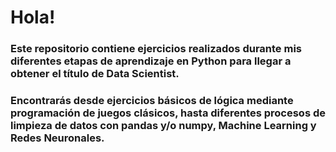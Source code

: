 # Hola!

### Este repositorio contiene ejercicios realizados durante mis diferentes etapas de aprendizaje en Python para llegar a obtener el título de Data Scientist.

### Encontrarás desde ejercicios básicos de lógica mediante programación de juegos clásicos, hasta diferentes procesos de limpieza de datos con pandas y/o numpy, Machine Learning y Redes Neuronales.
